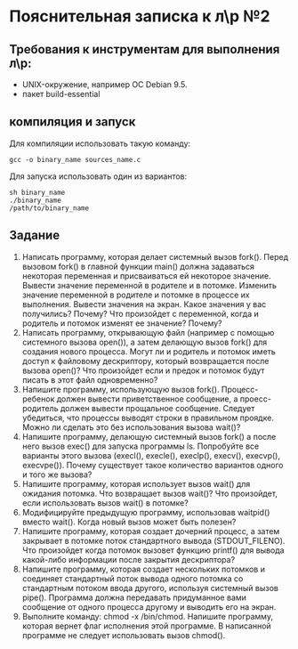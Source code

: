# Пояснительная записка к л\р №2

## Требования к инструментам для выполнения л\р:
* UNIX-окружение, например ОС Debian 9.5.
* пакет build-essential

## компиляция и запуск

Для компиляции использовать такую команду:

```
gcc -o binary_name sources_name.c
```

Для запуска использовать один из вариантов:

```
sh binary_name
./binary_name
/path/to/binary_name
```

## Задание
1. Написать программу, которая делает системный вызов fork(). Перед вызовом fork() в главной функции main() должна задаваться некоторая переменная и присваиваться ей некоторое значение. Вывести значение переменной в родителе и в потомке. Изменить значение переменной в родителе и потомке в процессе их выполнения. Вывести значения на экран. Какое значения у вас получились? Почему? Что произойдет с переменной, когда и родитель и потомок изменят ее значение? Почему?
2. Написать программу, открывающую файл (например с помощью системного вызова open()), а затем делающую вызов fork() для создания нового процесса. Могут ли и родитель и потомок иметь доступ к файловому дескриптору, который возвращается после вызова open()? Что произойдет если и предок и потомок будут писать в этот файл одновременно?
3. Напишите программу, использующую вызов fork(). Процесс-ребенок должен вывести приветственное сообщение, а проесс-родитель должен вывести прощальное сообщение. Следует убедиться, что процессы выводят строки в правильном проядке. Можно ли сделать это без использования вызова wait()?
4. Напишите программу, делающую системный вызов fork() а после него вызов exec() для запуска программы ls. Попробуйте все варианты этого вызова (execl(), execle(), execlp(), execv(), execvp(), execvpe()). Почему существует такое количество вариантов одного и того же вызова?
5. Напишите программу, которая использует вызов wait() для ожидания потомка. Что возвращает вызов wait()? Что произойдет, если использовать вызов wait() в потомке?
6. Модифицируйте предыдущую программу, использовав waitpid() вместо wait(). Когда новый вызов может быть полезен?
7. Напишите программу, которая создает дочерний процесс, а затем закрывает в потомке поток стандартного вывода (STDOUT_FILENO). Что произойдет когда потомок вызовет функцию printf() для вывода какой-либо информации после закрытия дескриптора?
8. Напишите программу, которая создает нескольких потомков и соединяет стандартный поток вывода одного потомка со стандартным потоком ввода другого, используя системный вызов pipe(). Программа должна передавать придуманное вами сообщение от одного процесса другому и выводить его на экран.
9. Выполните команду: chmod -x /bin/chmod. Напишите программу, которая вернет флаг исполнения этой программе. В написанной программе не следует использовать вызов chmod().
